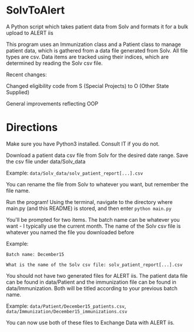 # SolvToAlert
A Python script which takes patient data from Solv and formats it for a bulk upload to ALERT iis

This program uses an Immunization class and a Patient class to manage patient data, which is gathered from a data file
generated from Solv. All file types are csv. Data items are tracked using their indices, which are determined by reading
the Solv csv file.

Recent changes:

Changed eligibility code from S (Special Projects) to O (Other State Supplied)

General improvements reflecting OOP 

# Directions
Make sure you have Python3 installed.  Consult IT if you do not.

Download a patient data csv file from Solv for the desired date range. Save the csv file under data/Solv_data

Example: `data/Solv_data/solv_patient_report[...].csv`

You can rename the file from Solv to whatever you want, but remember the file name.

Run the program! Using the terminal, navigate to the directory where main.py (and this README) is stored, and then enter
`python main.py`

You'll be prompted for two items.  The batch name can be whatever you want - I typically use the current month.  The
name of the Solv csv file is whatever you named the file you downloaded before

Example: 

`Batch name: December15`

`What is the name of the Solv csv file: solv_patient_report[...].csv`

You should not have two generated files for ALERT iis.  The patient data file can be found in data/Patient and the
immunization file can be found in data/Immunization.  Both will be titled according to your previous batch name.

Example: `data/Patient/December15_patients.csv`, `data/Immunization/December15_immunizations.csv`

You can now use both of these files to Exchange Data with ALERT iis.


